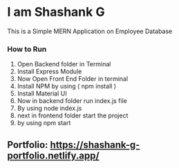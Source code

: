 # I am Shashank G
This is a Simple MERN Application on Employee Database

### How to Run
1. Open Backend folder in Terminal
2. Install Express Module
3. Now Open Front End Folder in terminal
4. Install NPM by using ( npm install )
5. Install Material UI
6. Now in backend folder run index.js file
7. By using node index.js
8. next in frontend folder start the project
9. by using npm start

## Portfolio: https://shashank-g-portfolio.netlify.app/
